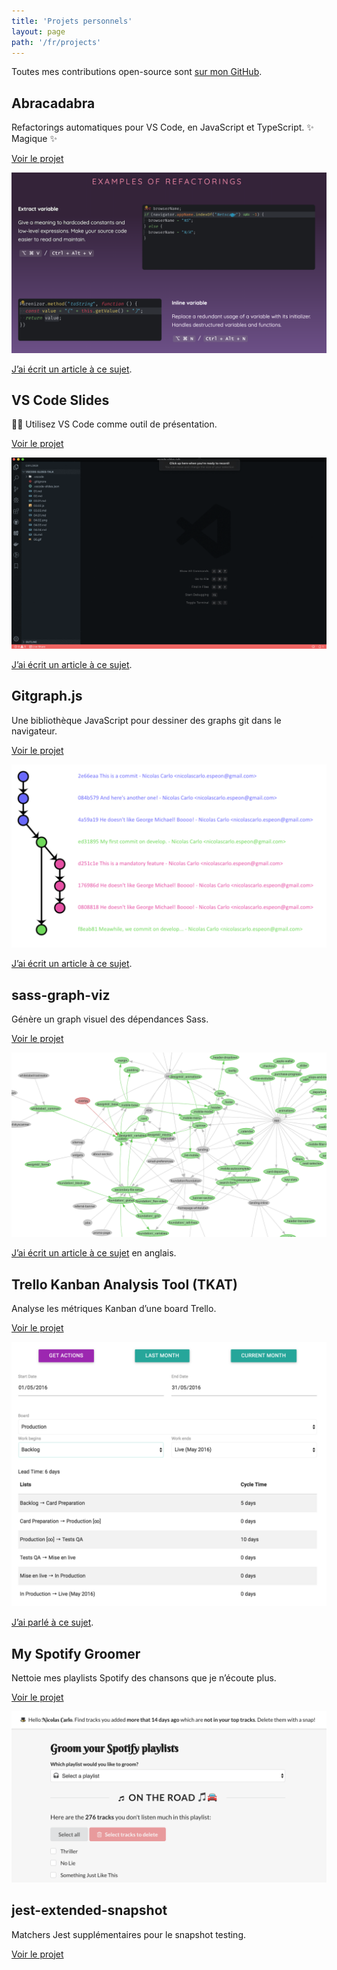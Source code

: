 ```yaml
---
title: 'Projets personnels'
layout: page
path: '/fr/projects'
---
```


Toutes mes contributions open-source sont [sur mon <span class="icon-github"></span> GitHub](https://github.com/nicoespeon/).

## Abracadabra

Refactorings automatiques pour VS Code, en JavaScript et TypeScript. ✨ Magique ✨

[<span class="icon-github"></span> Voir le projet](https://github.com/nicoespeon/abracadabra)

![](./abracadabra.png)

[J’ai écrit un article à ce sujet](/en/2019/07/introducing-refactoring-tool-vscode/).

## VS Code Slides

👩‍🏫 Utilisez VS Code comme outil de présentation.

[<span class="icon-github"></span> Voir le projet](https://github.com/nicoespeon/vscode-slides)

![](./slides-showcase.gif)

[J’ai écrit un article à ce sujet](/en/2019/11/vscode-as-a-presentation-tool/).

## Gitgraph.js

Une bibliothèque JavaScript pour dessiner des graphs git dans le navigateur.

[<span class="icon-github"></span> Voir le projet](https://github.com/nicoespeon/gitgraph.js)

![](./gitgraph.png)

[J’ai écrit un article à ce sujet](/fr/2013/11/gitgraphjs/).

## sass-graph-viz

Génère un graph visuel des dépendances Sass.

[<span class="icon-github"></span> Voir le projet](https://github.com/nicoespeon/sass-graph-viz)

![](./sass-graph-viz.png)

[J’ai écrit un article à ce sujet](/en/2018/12/tool-work-with-complicated-sass-codebases/) en anglais.

## Trello Kanban Analysis Tool (TKAT)

Analyse les métriques Kanban d’une board Trello.

[<span class="icon-github"></span> Voir le projet](https://github.com/nicoespeon/trello-kanban-analysis-tool)

![](./trello-kanban-analysis-tool.png)

[J’ai parlé à ce sujet](/fr/2016/07/trello-kanban-cyclejs/).

## My Spotify Groomer

Nettoie mes playlists Spotify des chansons que je n’écoute plus.

[<span class="icon-github"></span> Voir le projet](https://github.com/nicoespeon/my-spotify-groomer)

![](./my-spotify-groomer.png)

## jest-extended-snapshot

Matchers Jest supplémentaires pour le snapshot testing.

[<span class="icon-github"></span> Voir le projet](https://github.com/nicoespeon/jest-extended-snapshot)
